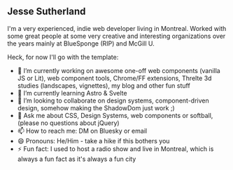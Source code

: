 ## Jesse Sutherland 

I'm a very experienced, indie web developer living in Montreal. Worked with some great people at some very creative and interesting organizations over the years mainly at BlueSponge (RIP) and McGill U.

Heck, for now I'll go with the template:

- 🔭 I’m currently working on awesome one-off web components (vanilla JS or Lit), web component tools, Chrome/FF extensions, Threlte 3d studies (landscapes, vignettes), my blog and other fun stuff
- 🌱 I’m currently learning Astro & Svelte
- 👯 I’m looking to collaborate on design systems, component-driven design, somehow making the ShadowDom just work ;) 
- 💬 Ask me about CSS, Design Systems, web components or softball, (please no questions about jQuery)
- 📫 How to reach me: DM on Bluesky or email
- 😄 Pronouns: He/Him - take a hike if this bothers you
- ⚡ Fun fact: I used to host a radio show and live in Montreal, which is always a fun fact as it's always a fun city
